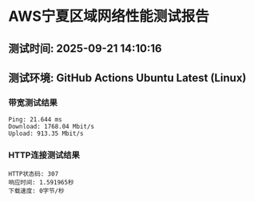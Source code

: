 # AWS宁夏区域网络性能测试报告
## 测试时间: 2025-09-21 14:10:16
## 测试环境: GitHub Actions Ubuntu Latest (Linux)

### 带宽测试结果
```
Ping: 21.644 ms
Download: 1768.04 Mbit/s
Upload: 913.35 Mbit/s
```

### HTTP连接测试结果
```
HTTP状态码: 307
响应时间: 1.591965秒
下载速度: 0字节/秒
```

